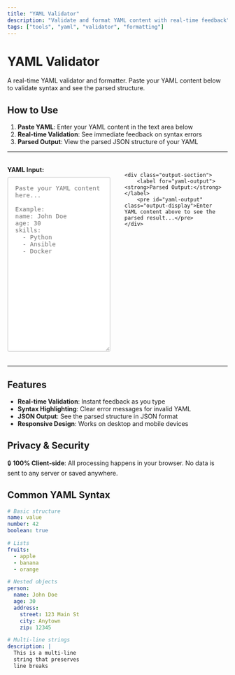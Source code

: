 ```yaml
---
title: "YAML Validator"
description: "Validate and format YAML content with real-time feedback"
tags: ["tools", "yaml", "validator", "formatting"]
---
```


# YAML Validator

A real-time YAML validator and formatter. Paste your YAML content below to validate syntax and see the parsed structure.

## How to Use

1. **Paste YAML**: Enter your YAML content in the text area below
2. **Real-time Validation**: See immediate feedback on syntax errors
3. **Parsed Output**: View the parsed JSON structure of your YAML

---

<div class="yaml-validator-container">
    <div class="input-section">
        <label for="yaml-input"><strong>YAML Input:</strong></label>
        <textarea id="yaml-input" rows="20" cols="80" placeholder="Paste your YAML content here...&#10;&#10;Example:&#10;name: John Doe&#10;age: 30&#10;skills:&#10;  - Python&#10;  - Ansible&#10;  - Docker"></textarea>
    </div>
    
    <div class="output-section">
        <label for="yaml-output"><strong>Parsed Output:</strong></label>
        <pre id="yaml-output" class="output-display">Enter YAML content above to see the parsed result...</pre>
    </div>
</div>

<script src="https://cdn.jsdelivr.net/npm/js-yaml@4.1.0/dist/js-yaml.min.js"></script>
<script>
document.getElementById("yaml-input").addEventListener("input", function() {
    const input = this.value.trim();
    const output = document.getElementById("yaml-output");
    
    if (!input) {
        output.textContent = "Enter YAML content above to see the parsed result...";
        output.className = "output-display";
        return;
    }
    
    try {
        const parsed = jsyaml.load(input);
        output.textContent = JSON.stringify(parsed, null, 2);
        output.className = "output-display success";
    } catch (e) {
        output.textContent = "Error: " + e.message;
        output.className = "output-display error";
    }
});
</script>

<style>
.yaml-validator-container {
    display: grid;
    grid-template-columns: 1fr 1fr;
    gap: 2rem;
    margin: 2rem 0;
}

.input-section, .output-section {
    display: flex;
    flex-direction: column;
}

.input-section label, .output-section label {
    margin-bottom: 0.5rem;
    font-weight: bold;
}

#yaml-input {
    width: 100%;
    min-height: 400px;
    font-family: 'Roboto Mono', monospace;
    font-size: 14px;
    padding: 1rem;
    border: 2px solid #e0e0e0;
    border-radius: 4px;
    resize: vertical;
}

.output-display {
    width: 100%;
    min-height: 400px;
    font-family: 'Roboto Mono', monospace;
    font-size: 14px;
    padding: 1rem;
    border: 2px solid #e0e0e0;
    border-radius: 4px;
    background-color: #f8f9fa;
    overflow: auto;
    white-space: pre-wrap;
}

.output-display.success {
    border-color: #28a745;
    background-color: #f8fff9;
}

.output-display.error {
    border-color: #dc3545;
    background-color: #fff8f8;
    color: #dc3545;
}

@media (max-width: 768px) {
    .yaml-validator-container {
        grid-template-columns: 1fr;
        gap: 1rem;
    }
}
</style>

---

## Features

- **Real-time Validation**: Instant feedback as you type
- **Syntax Highlighting**: Clear error messages for invalid YAML
- **JSON Output**: See the parsed structure in JSON format
- **Responsive Design**: Works on desktop and mobile devices

## Privacy & Security

🔒 **100% Client-side**: All processing happens in your browser. No data is sent to any server or saved anywhere.

## Common YAML Syntax

```yaml
# Basic structure
name: value
number: 42
boolean: true

# Lists
fruits:
  - apple
  - banana
  - orange

# Nested objects
person:
  name: John Doe
  age: 30
  address:
    street: 123 Main St
    city: Anytown
    zip: 12345

# Multi-line strings
description: |
  This is a multi-line
  string that preserves
  line breaks
``` 